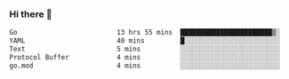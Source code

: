 ### Hi there 👋

<!--
**yeya24/yeya24** is a ✨ _special_ ✨ repository because its `README.md` (this file) appears on your GitHub profile.

Here are some ideas to get you started:

- 🔭 I’m currently working on ...
- 🌱 I’m currently learning ...
- 👯 I’m looking to collaborate on ...
- 🤔 I’m looking for help with ...
- 💬 Ask me about ...
- 📫 How to reach me: ...
- 😄 Pronouns: ...
- ⚡ Fun fact: ...
-->

<!--START_SECTION:waka-->

```txt
Go                         13 hrs 55 mins  ███████████████████████▒░   93.67 %
YAML                       40 mins         █░░░░░░░░░░░░░░░░░░░░░░░░   04.56 %
Text                       5 mins          ░░░░░░░░░░░░░░░░░░░░░░░░░   00.66 %
Protocol Buffer            4 mins          ░░░░░░░░░░░░░░░░░░░░░░░░░   00.52 %
go.mod                     4 mins          ░░░░░░░░░░░░░░░░░░░░░░░░░   00.50 %
```

<!--END_SECTION:waka-->
